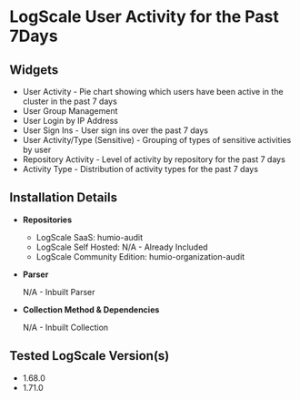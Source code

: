 
# LogScale User Activity for the Past 7Days

## Widgets
* User Activity - Pie chart showing which users have been active in the cluster in the past 7 days
* User Group Management
* User Login by IP Address
* User Sign Ins - User sign ins over the past 7 days
* User Activity/Type (Sensitive) - Grouping of types of sensitive activities by user
* Repository Activity - Level of activity by repository for the past 7 days
* Activity Type - Distribution of activity types for the past 7 days
    
## Installation Details
* **Repositories**
  * LogScale SaaS: humio-audit
  * LogScale Self Hosted: N/A - Already Included
  * LogScale Community Edition: humio-organization-audit
* **Parser**
  
  N/A - Inbuilt Parser
* **Collection Method & Dependencies**
  
  N/A - Inbuilt Collection
  
## Tested LogScale Version(s)
* 1.68.0
* 1.71.0

